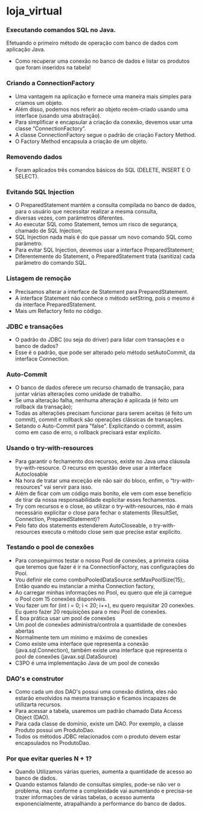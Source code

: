 # loja_virtual
### Executando comandos SQL no Java.
Efetuando o primeiro método de operação com banco de dados com aplicação Java.
* Como recuperar uma conexão no banco de dados e listar os produtos que foram inseridos na tabela!
### Criando a ConnectionFactory
* Uma vantagem na aplicação e fornece uma maneira mais simples para criamos um objeto. 
* Além disso, podemos nos referir ao objeto recém-criado usando uma interface (usando uma abstração). 
* Para simplificar e encapsular a criação da conexão, devemos usar uma classe “ConnectionFactory”. 
* A classe ConnectionFactory segue o padrão de criação Factory Method.
* O Factory Method encapsula a criação de um objeto.
### Removendo dados
* Foram aplicados três comandos básicos do SQL (DELETE, INSERT E O SELECT).
### Evitando SQL Injection
* O PreparedStatement mantém a consulta compilada no banco de dados, para o usuário que necessitar realizar a mesma consulta, 
* diversas vezes, com parâmetros diferentes. 
* Ao executar SQL como Statement, temos um risco de segurança, chamado de SQL Injection;
* SQL Injection nada mais é do que passar um novo comando SQL como parâmetro.
* Para evitar SQL Injection, devemos usar a interface PreparedStatement;
* Diferentemente do Statement, o PreparedStatement trata (sanitiza) cada parâmetro do comando SQL.
### Listagem de remoção
* Precisamos alterar a interface de Statement para PreparedStatement.
* A interface Statement não conhece o método setString, pois o mesmo é da interface PreparedStatement.
* Mais um Refactory feito no código.
### JDBC e transações
* O padrão do JDBC (ou seja do driver) para lidar com transações e o banco de dados?
* Esse é o padrão, que pode ser alterado pelo método setAutoCommit, da interface Connection.
### Auto-Commit
* O banco de dados oferece um recurso chamado de transação, para juntar várias alterações como unidade de trabalho.
* Se uma alteração falha, nenhuma alteração é aplicada (é feito um rollback da transação);
* Todas as alterações precisam funcionar para serem aceitas (é feito um commit), commit e rollback são operações clássicas de transações.
* Setando o Auto-Commit para "false". Explicitando o commit, assim como em caso de erro, o rollback precisará estar explícito.
### Usando o try-with-resources
* Para garantir o fechamento dos recursos, existe no Java uma cláusula try-with-resource. O recurso em questão deve usar a interface Autoclosable
* Na hora de tratar uma exceção ele não sair do bloco, enfim, o “try-with-resources” vai servir para isso. 
* Além de ficar com um código mais bonito, ele vem com esse benefício de tirar da nossa responsabilidade explicitar esses fechamentos.
* Try com recursos e o close, ao utilizar o try-with-resources, não é mais necessário explicitar o close para fechar o statements (ResultSet, Connection, PreparedStatement)?
* Pelo fato dos statements estenderem AutoCloseable, o try-with-resources executa o método close sem que precise estar explícito.
### Testando o pool de conexões
* Para conseguirmos testar o nosso Pool de conexões, a primeira coisa que teremos que fazer é ir na ConnectionFactory, nas configurações do Pool.
* Vou definir ele como comboPooledDataSource.setMaxPoolSize(15);. Então quando eu instanciar a minha Connection factory, 
* Ao carregar minhas informações no Pool, eu quero que ele já carregue o Pool com 15 conexões disponíveis.
* Vou fazer um for (int i = 0; i < 20; i++), eu quero requisitar 20 conexões. Eu quero fazer 20 requisições para o meu Pool de conexões.
* É boa prática usar um pool de conexões
* Um pool de conexões administra/controla a quantidade de conexões abertas
* Normalmente tem um mínimo e máximo de conexões
* Como existe uma interface que representa a conexão (java.sql.Connection), também existe uma interface que representa o pool de conexões (javax.sql.DataSource)
* C3PO é uma implementação Java de um pool de conexão
### DAO's e construtor
* Como cada um dos DAO's possui uma conexão distinta, eles não estarão envolvidos na mesma transação e ficamos incapazes de utilizarta recursos.
* Para acessar a tabela, usaremos um padrão chamado Data Access Object (DAO).
* Para cada classe de domínio, existe um DAO. Por exemplo, a classe Produto possui um ProdutoDao.
* Todos os métodos JDBC relacionados com o produto devem estar encapsulados no ProdutoDao.
### Por que evitar queries N + 1?
* Quando Utilizamos várias queries, aumenta a quantidade de acesso ao banco de dados.
* Quando estamos falando de consultas simples, pode-se não ver o problema, mas conforme a complexidade vai aumentando e precisa-se trazer informações de várias tabelas, o acesso aumenta exponencialmente, atrapalhando a performance do banco de dados.


